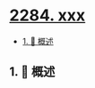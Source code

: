 # [2284. xxx](https://github.com/Tdahuyou/TNotes.leetcode/tree/main/notes/2284.%20xxx)

<!-- region:toc -->

- [1. 📝 概述](#1--概述)

<!-- endregion:toc -->

## 1. 📝 概述
